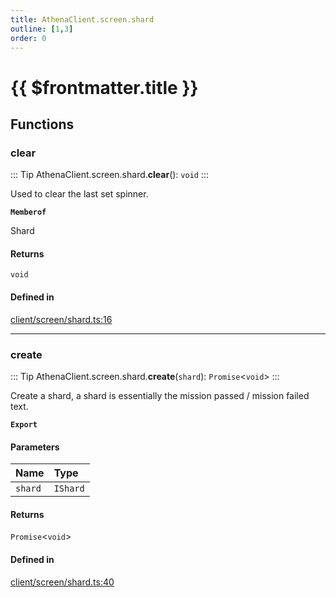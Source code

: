 ```yaml
---
title: AthenaClient.screen.shard
outline: [1,3]
order: 0
---
```


# {{ $frontmatter.title }}


## Functions

### clear

::: Tip
AthenaClient.screen.shard.**clear**(): `void`
:::

Used to clear the last set spinner.

**`Memberof`**

Shard

#### Returns

`void`

#### Defined in

[client/screen/shard.ts:16](https://github.com/Stuyk/altv-athena/blob/6013452/src/core/client/screen/shard.ts#L16)

___

### create

::: Tip
AthenaClient.screen.shard.**create**(`shard`): `Promise`<`void`\>
:::

Create a shard, a shard is essentially the mission passed / mission failed text.

**`Export`**

#### Parameters

| Name | Type |
| :------ | :------ |
| `shard` | `IShard` |

#### Returns

`Promise`<`void`\>

#### Defined in

[client/screen/shard.ts:40](https://github.com/Stuyk/altv-athena/blob/6013452/src/core/client/screen/shard.ts#L40)
